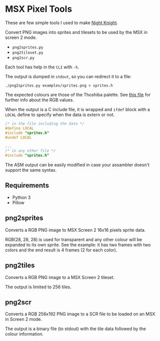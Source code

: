 # MSX Pixel Tools

These are few simple tools I used to make [Night Knight](https://www.usebox.net/jjm/night-knight/).

Convert PNG images into sprites and tilesets to be used by the MSX in screen 2 mode.

* `png2sprites.py`
* `png2tileset.py`
* `png2scr.py`

Each tool has help in the `CLI` with `-h`.

The output is dumped in `stdout`, so you can redirect it to a file:
```
./png2sprites.py examples/sprites.png > sprites.h
```

The expected colours are those of the Thoshiba palette. See
[this file](https://github.com/reidrac/8-bit-gimp-palettes/blob/master/MSX.gpl) for
further info about the RGB values.

When the output is a C include file, it is wrapped and `ifdef` block with a
`LOCAL` define to specify when the data is extern or not.

```C
/* in the file including the data */
#define LOCAL
#include "sprites.h"
#undef LOCAL

...
/* in any other file */
#include "sprites.h"
```

The ASM output can be easily modified in case your assambler doesn't support the
same syntax.

## Requirements

* Python 3
* Pillow

## png2sprites

Converts a RGB PNG image to MSX Screen 2 16x16 pixels sprite data.

RGB(28, 28, 28) is used for transparent and any other colour will be expanded
to its own sprite. See the example: it has two frames with two colors and the
end result is 4 frames (2 for each color).

## png2tiles

Converts a RGB PNG image to a MSX Screen 2 tileset.

The output is limited to 256 tiles.

## png2scr

Converts a RGB 256x192 PNG image to a SCR file to be loaded on an MSX in Screen
2 mode.

The output is a binary file (to stdout) with the tile data followed by the
colour information.

